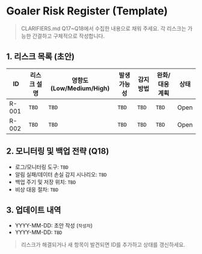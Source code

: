 # Goaler Risk Register (Template)

> CLARIFIERS.md Q17~Q18에서 수집한 내용으로 채워 주세요. 각 리스크는 가능한 간결하고 구체적으로 작성합니다.

## 1. 리스크 목록 (초안)
| ID | 리스크 설명 | 영향도 (Low/Medium/High) | 발생 가능성 | 감지 방법 | 완화/대응 계획 | 상태 |
| --- | --- | --- | --- | --- | --- | --- |
| R-001 | `TBD` | `TBD` | `TBD` | `TBD` | `TBD` | Open |
| R-002 | `TBD` | `TBD` | `TBD` | `TBD` | `TBD` | Open |

## 2. 모니터링 및 백업 전략 (Q18)
- 로그/모니터링 도구: `TBD`
- 알림 실패/데이터 손실 감지 시나리오: `TBD`
- 백업 주기 및 저장 위치: `TBD`
- 비상 대응 절차: `TBD`

## 3. 업데이트 내역
- YYYY-MM-DD: 초안 작성 (`작성자`)
- YYYY-MM-DD: `TBD`

> 리스크가 해결되거나 새 항목이 발견되면 ID를 추가하고 상태를 갱신하세요.
